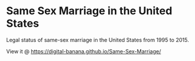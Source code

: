 # Same Sex Marriage in the United States
Legal status of same-sex marriage in the United States from 1995 to 2015.

View it @ https://digital-banana.github.io/Same-Sex-Marriage/
